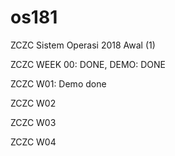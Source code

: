 # os181
ZCZC Sistem Operasi 2018 Awal (1)

ZCZC WEEK 00: DONE, DEMO: DONE

ZCZC W01: Demo done

ZCZC W02

ZCZC W03

ZCZC W04
